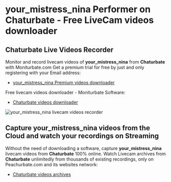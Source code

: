 # your_mistress_nina Performer on Chaturbate - Free LiveCam videos downloader

## Chaturbate Live Videos Recorder

Monitor and record livecam videos of **your_mistress_nina** from **Chaturbate** with Moniturbate.com
Get a premium trial for free by just and only registering with your Email address:
* [your_mistress_nina Premium videos downloader](https://moniturbate.com/request-demo-licence-key.html)

Free livecam videos downloader - Moniturbate Software:
* [Chaturbate videos downloader](https://moniturbate.com/moniturbate-download-software.html)

![your_mistress_nina livecam videos recorder](https://peachurnet.com/templates/moniturbate-software.png)


## Capture your_mistress_nina videos from the Cloud and watch your recordings on Streaming

Without the need of downloading a software, capture **your_mistress_nina** livecam videos from **Chaturbate** 100% online.
Watch Livecam archives from **Chaturbate** unlimitedly from thousands of existing recordings, only on Peachurbate.com and its websites network:
* [Chaturbate videos archives](https://peachurnet.com/)